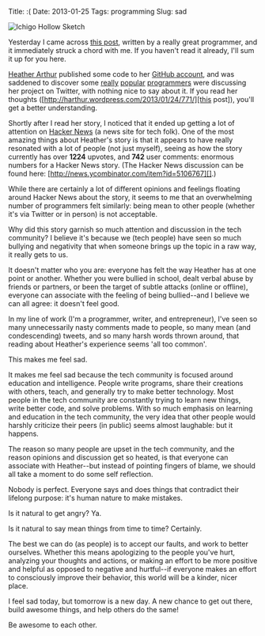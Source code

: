 Title: :(
Date: 2013-01-25
Tags: programming
Slug: sad


![Ichigo Hollow Sketch][]


Yesterday I came across [this post][], written by a really great programmer,
and it immediately struck a chord with me.  If you haven't read it already,
I'll sum it up for you here.

[Heather Arthur][] published some code to her [GitHub account][], and was
saddened to discover some [really][] [popular][] [programmers][] were
discussing her project on Twitter, with nothing nice to say about it.  If you
read her thoughts ([http://harthur.wordpress.com/2013/01/24/771/][this post]),
you'll get a better understanding.

Shortly after I read her story, I noticed that it ended up getting a lot of
attention on [Hacker News][] (a news site for tech folk).  One of the most
amazing things about Heather's story is that it appears to have really
resonated with a lot of people (not just myself), seeing as how the story
currently has over **1224** upvotes, and **742** user comments: enormous
numbers for a Hacker News story.  (The Hacker News discussion can be found
here: [http://news.ycombinator.com/item?id=5106767][].)

While there are certainly a lot of different opinions and feelings floating
around Hacker News about the story, it seems to me that an overwhelming number
of programmers felt similarly: being mean to other people (whether it's via
Twitter or in person) is not acceptable.

Why did this story garnish so much attention and discussion in the tech
community?  I believe it's because we (tech people) have seen so much bullying
and negativity that when someone brings up the topic in a raw way, it really
gets to us.

It doesn't matter who you are: everyone has felt the way Heather has at one
point or another.  Whether you were bullied in school, dealt verbal abuse by
friends or partners, or been the target of subtle attacks (online or offline),
everyone can associate with the feeling of being bullied--and I believe we can
all agree: it doesn't feel good.

In my line of work (I'm a programmer, writer, and entrepreneur), I've seen so
many unnecessarily nasty comments made to people, so many mean (and
condescending) tweets, and so many harsh words thrown around, that reading
about Heather's experience seems 'all too common'.

This makes me feel sad.

It makes me feel sad because the tech community is focused around education and
intelligence.  People write programs, share their creations with others, teach,
and generally try to make better technology.  Most people in the tech community
are constantly trying to learn new things, write better code, and solve
problems.  With so much emphasis on learning and education in the tech
community, the very idea that other people would harshly criticize their peers
(in public) seems almost laughable: but it happens.

The reason so many people are upset in the tech community, and the reason
opinions and discussion get so heated, is that everyone can associate with
Heather--but instead of pointing fingers of blame, we should all take a moment
to do some self reflection.

Nobody is perfect.  Everyone says and does things that contradict their
lifelong purpose: it's human nature to make mistakes.

Is it natural to get angry?  Ya.

Is it natural to say mean things from time to time?  Certainly.

The best we can do (as people) is to accept our faults, and work to better
ourselves.  Whether this means apologizing to the people you've hurt, analyzing
your thoughts and actions, or making an effort to be more positive and helpful
as opposed to negative and hurtful--if everyone makes an effort to consciously
improve their behavior, this world will be a kinder, nicer place.

I feel sad today, but tomorrow is a new day.  A new chance to get out there,
build awesome things, and help others do the same!

Be awesome to each other.


  [Ichigo Hollow Sketch]: {filename}/images/2013/ichigo-hollow-sketch.png "Ichigo Hollow Sketch"
  [this post]: http://harthur.wordpress.com/2013/01/24/771/ "Heather Arthur's Post"
  [Heather Arthur]: http://harthur.wordpress.com/ "Heather Arthur"
  [GitHub account]: https://github.com/harthur "Heather Arthur on GitHub"
  [really]: https://twitter.com/steveklabnik "Steve Klabnik"
  [popular]: https://twitter.com/zeeg "David Cramer"
  [programmers]: https://twitter.com/coreyhaines "Corey Haines"
  [Hacker News]: http://news.ycombinator.com/ "Hacker News"
  [http://news.ycombinator.com/item?id=5106767]: http://news.ycombinator.com/item?id=5106767 "Hacker News Story"
